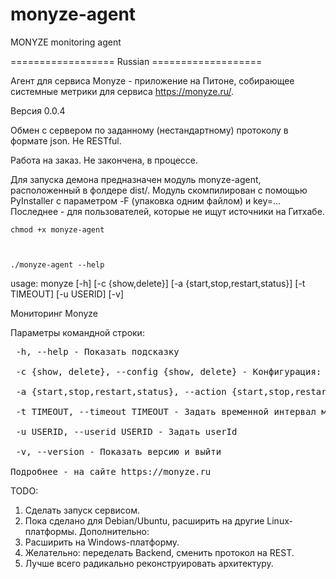 # monyze-agent
MONYZE monitoring agent

================== Russian ===================

Агент для сервиса Monyze - приложение на Питоне, собирающее системные метрики для сервиса https://monyze.ru/. 

Версия 0.0.4

Обмен с сервером по заданному (нестандартному) протоколу в формате json. Не RESTful.

Работа на заказ. Не закончена, в процессе.

Для запуска демона предназначен модуль monyze-agent, расположенный в фолдере dist/. Модуль скомпилирован с помощью PyInstaller с параметром -F (упаковка одним файлом) и key=... Последнее - для пользователей, которые не ищут источники на Гитхабе.

<code>chmod +x monyze-agent

./monyze-agent --help</code>

usage: monyze [-h] [-c {show,delete}] [-a {start,stop,restart,status}]
              [-t TIMEOUT] [-u USERID] [-v]

Мониторинг Monyze

Параметры командной строки:
<pre>
 -h, --help - Показать подсказку
 
 -c {show, delete}, --config {show, delete} - Конфигурация: показать, удалить
 
 -a {start,stop,restart,status}, --action {start,stop,restart,status} - Действие: запустить, остановить, перезапустить, статус
 
 -t TIMEOUT, --timeout TIMEOUT - Задать временной интервал мониторинга в секундах
 
 -u USERID, --userid USERID - Задать userId
 
 -v, --version - Показать версию и выйти

Подробнее - на сайте https://monyze.ru
</pre>

TODO:
1. Сделать запуск сервисом.
2. Пока сделано для Debian/Ubuntu, расширить на другие Linux-платформы.
Дополнительно:
3. Расширить на Windows-платформу.
4. Желательно: переделать Backend, сменить протокол на REST.
5. Лучше всего радикально реконструировать архитектуру.
